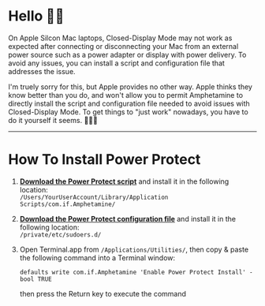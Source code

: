 # Hello 👋🏼

On Apple Silcon Mac laptops, Closed-Display Mode may not work as expected after connecting or disconnecting your Mac from an external power source such as a power adapter or display with power delivery. To avoid any issues, you can install a script and configuration file that addresses the issue. 

I'm truely sorry for this, but Apple provides no other way. Apple thinks they know better than you do, and won't allow you to permit Amphetamine to directly install the script and configuration file needed to avoid issues with Closed-Display Mode. To get things to "just work" nowadays, you have to do it yourself it seems. 🔨💪🏼

---

# How To Install Power Protect

1. <b>[Download the Power Protect script](https://raw.githubusercontent.com/x74353/Amphetamine/master/Files/PowerProtect_Script.zip)</b> and install it in the following location:<BR>
    ```/Users/YourUserAccount/Library/Application Scripts/com.if.Amphetamine/```

2. <b>[Download the Power Protect configuration file](https://raw.githubusercontent.com/x74353/Amphetamine/master/Files/PowerProtect_Configuration.zip)</b> and install it in the following location:<BR>
    ```/private/etc/sudoers.d/```

3. Open Terminal.app from ```/Applications/Utilities/```, then copy & paste the following command into a Terminal window:<BR>

    ```defaults write com.if.Amphetamine 'Enable Power Protect Install' -bool TRUE```

   then press the Return key to execute the command




